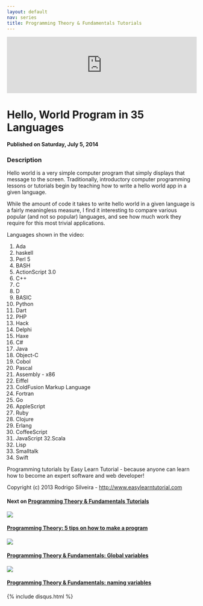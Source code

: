 ```yaml
---
layout: default
nav: series
title: Programming Theory & Fundamentals Tutorials
---
```


<div class="container">
    <div class="row mt grid">
        <div class="mt"></div>
        <div class="row" style="margin-bottom: 20px;">
            <div class="col-sm-push-1 col-sm-10 col-md-push-2 col-md-8">
                <div class="video-container">
                    <iframe width="100%" src="https://www.youtube.com/embed/zecueq-mo4M" frameborder="0" allowfullscreen></iframe>
                </div>
            </div>
            <div class="clearfix"></div>
            <div class="col-md-8">
                <h1>Hello, World Program in 35 Languages</h1>
                <h4>Published on Saturday, July 5, 2014</h4>
                <h3>Description</h3>
                <p>Hello world is a very simple computer program that simply displays that message to the screen. Traditionally, introductory computer programming lessons or tutorials begin by teaching how to write a hello world app in a given language. 

While the amount of code it takes to write hello world in a given language is a fairly meaningless measure, I find it interesting to compare various popular (and not so popular) languages, and see how much work they require for this most trivial applications.

Languages shown in the video:

1. Ada
2. haskell
3. Perl 5
4. BASH
5. ActionScript 3.0
6. C++
7. C
8. D
9. BASIC
10. Python
11. Dart
12. PHP
13. Hack
14. Delphi
15. Haxe
16. C#
17. Java
18. Object-C
19. Cobol
20. Pascal
21. Assembly - x86
22. Eiffel
23. ColdFusion Markup Language
24. Fortran
25. Go
26. AppleScript
27. Ruby
28. Clojure
29. Erlang
30. CoffeeScript
31. JavaScript
32.Scala
33. Lisp
34. Smalltalk
35. Swift

Programming tutorials by Easy Learn Tutorial - because anyone can learn how to become an expert software and web developer!

Copyright (c) 2013 Rodrigo Silveira - http://www.easylearntutorial.com</p>
            </div>
            <div class="col-md-4">
                <h4>Next on <a href="/series/programming-theory-fundamentals-tutorials">Programming Theory & Fundamentals Tutorials</a></h4><div class="row" style="margin-bottom: 20px">
            <div class="col-md-6">
                <a href="/series/programming-theory-fundamentals-tutorials/programming-theory-5-tips-on-how-to-make-a-program">
                    <img src="/img/blank.gif" data-echo="https://i.ytimg.com/vi/_Yx_4PNkiSg/hqdefault.jpg" class="img-responsive" />
                </a>
            </div>
            <div class="col-md-6">
                <h4>
                    <a href="/series/programming-theory-fundamentals-tutorials/programming-theory-5-tips-on-how-to-make-a-program">Programming Theory: 5 tips on how to make a program</a>
                </h4>
            </div>
        </div><div class="row" style="margin-bottom: 20px">
            <div class="col-md-6">
                <a href="/series/programming-theory-fundamentals-tutorials/programming-theory-fundamentals-global-variables">
                    <img src="/img/blank.gif" data-echo="https://i.ytimg.com/vi/J8xnyBXT1Hg/hqdefault.jpg" class="img-responsive" />
                </a>
            </div>
            <div class="col-md-6">
                <h4>
                    <a href="/series/programming-theory-fundamentals-tutorials/programming-theory-fundamentals-global-variables">Programming Theory & Fundamentals: Global variables</a>
                </h4>
            </div>
        </div><div class="row" style="margin-bottom: 20px">
            <div class="col-md-6">
                <a href="/series/programming-theory-fundamentals-tutorials/programming-theory-fundamentals-naming-variables">
                    <img src="/img/blank.gif" data-echo="https://i.ytimg.com/vi/Ooaa1arCoTk/hqdefault.jpg" class="img-responsive" />
                </a>
            </div>
            <div class="col-md-6">
                <h4>
                    <a href="/series/programming-theory-fundamentals-tutorials/programming-theory-fundamentals-naming-variables">Programming Theory & Fundamentals: naming variables</a>
                </h4>
            </div>
        </div>
            </div>
            <div class="col-md-8">
                {% include disqus.html %}
            </div>
        </div>
    </div>
    <div class="row mt grid"></div>
</div>

